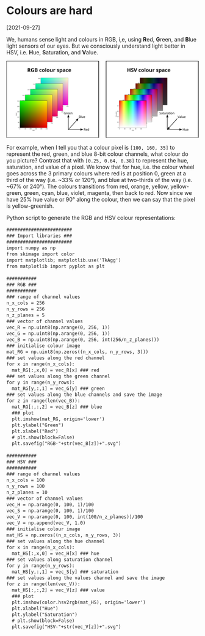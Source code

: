 # Colours are hard

[2021-09-27]

We, humans sense light and colours in RGB, i,e, using **R**ed, **G**reen, and **B**lue light sensors of our eyes. But we consciously understand light better in HSV, i.e. **H**ue, **S**aturation, and **V**alue.

![](/img/2021-09-27.svg)

For example, when I tell you that a colour pixel is `[100, 160, 35]` to represent the red, green, and blue 8-bit colour channels, what colour do you picture? Contrast that with `[0.25, 0.64, 0.38]` to represent the hue, saturation, and value of a pixel. We know that for hue, i.e. the colour wheel goes across the 3 primary colours where red is at position 0, green at a third of the way (i.e. ~33% or 120°), and blue at two-thirds of the way (i.e. ~67% or 240°). The colours transitions from red, orange, yellow, yellow-green, green, cyan, blue, violet, magenta, then back to red. Now since we have 25% hue value or  90° along the colour, then we can say that the pixel is yellow-greenish.

Python script to generate the RGB and HSV colour representations:

```{python}
########################
### Import libraries ###
########################
import numpy as np
from skimage import color
import matplotlib; matplotlib.use('TkAgg')
from matplotlib import pyplot as plt

###########
### RGB ###
###########
### range of channel values
n_x_cols = 256
n_y_rows = 256
n_z_planes = 5
### vector of channel values
vec_R = np.uint8(np.arange(0, 256, 1))
vec_G = np.uint8(np.arange(0, 256, 1))
vec_B = np.uint8(np.arange(0, 256, int(256/n_z_planes)))
### initialise colour image
mat_RG = np.uint8(np.zeros((n_x_cols, n_y_rows, 3)))
### set values along the red channel
for x in range(n_x_cols):
  mat_RG[:,x,0] = vec_R[x] ### red
### set values along the green channel
for y in range(n_y_rows):
  mat_RG[y,:,1] = vec_G[y] ### green
### set values along the blue channels and save the image
for z in range(len(vec_B)):
  mat_RG[:,:,2] = vec_B[z] ### blue
  ### plot
  plt.imshow(mat_RG, origin='lower')
  plt.ylabel("Green")
  plt.xlabel("Red")
  # plt.show(block=False)
  plt.savefig("RGB-"+str(vec_B[z])+".svg")

###########
### HSV ###
###########
### range of channel values
n_x_cols = 100
n_y_rows = 100
n_z_planes = 10
### vector of channel values
vec_H = np.arange(0, 100, 1)/100
vec_S = np.arange(0, 100, 1)/100
vec_V = np.arange(0, 100, int(100/n_z_planes))/100
vec_V = np.append(vec_V, 1.0)
### initialise colour image
mat_HS = np.zeros((n_x_cols, n_y_rows, 3))
### set values along the hue channel
for x in range(n_x_cols):
  mat_HS[:,x,0] = vec_H[x] ### hue
### set values along saturation channel
for y in range(n_y_rows):
  mat_HS[y,:,1] = vec_S[y] ### saturation
### set values along the values channel and save the image
for z in range(len(vec_V)):
  mat_HS[:,:,2] = vec_V[z] ### value
  ### plot
  plt.imshow(color.hsv2rgb(mat_HS), origin='lower')
  plt.xlabel("Hue")
  plt.ylabel("Saturation")
  # plt.show(block=False)
  plt.savefig("HSV-"+str(vec_V[z])+".svg")
```